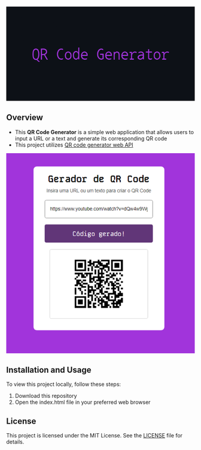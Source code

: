 <p align="center">
  <img src="img\QR_Code_Generator_Banner.png" alt="QR Code Generator Banner" />
</p>

## Overview

- This **QR Code Generator** is a simple web application that allows users to input a URL or a text and generate its corresponding QR code
- This project utilizes [QR code generator web API](https://goqr.me/api/)

<p align="center">
  <img src="img\QR_Code_Generator_Image.PNG" alt="QR Code Generator Image" />
</p>

## Installation and Usage

To view this project locally, follow these steps:

1. Download this repository
2. Open the index.html file in your preferred web browser

## License

This project is licensed under the MIT License. See the [LICENSE](LICENSE) file for details.
